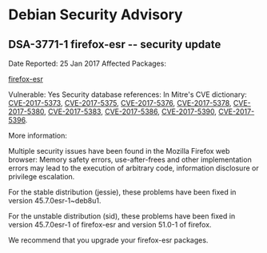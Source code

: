 
Debian Security Advisory
========================


DSA-3771-1 firefox-esr -- security update
-----------------------------------------



Date Reported:
25 Jan 2017
Affected Packages:

[firefox-esr](https://packages.debian.org/src:firefox-esr)

Vulnerable:
Yes
Security database references:
In Mitre's CVE dictionary: [CVE-2017-5373](https://security-tracker.debian.org/tracker/CVE-2017-5373), [CVE-2017-5375](https://security-tracker.debian.org/tracker/CVE-2017-5375), [CVE-2017-5376](https://security-tracker.debian.org/tracker/CVE-2017-5376), [CVE-2017-5378](https://security-tracker.debian.org/tracker/CVE-2017-5378), [CVE-2017-5380](https://security-tracker.debian.org/tracker/CVE-2017-5380), [CVE-2017-5383](https://security-tracker.debian.org/tracker/CVE-2017-5383), [CVE-2017-5386](https://security-tracker.debian.org/tracker/CVE-2017-5386), [CVE-2017-5390](https://security-tracker.debian.org/tracker/CVE-2017-5390), [CVE-2017-5396](https://security-tracker.debian.org/tracker/CVE-2017-5396).  

More information:

Multiple security issues have been found in the Mozilla Firefox web
browser: Memory safety errors, use-after-frees and other implementation
errors may lead to the execution of arbitrary code, information
disclosure or privilege escalation.


For the stable distribution (jessie), these problems have been fixed in
version 45.7.0esr-1~deb8u1.


For the unstable distribution (sid), these problems have been fixed in
version 45.7.0esr-1 of firefox-esr and version 51.0-1 of firefox.


We recommend that you upgrade your firefox-esr packages.





